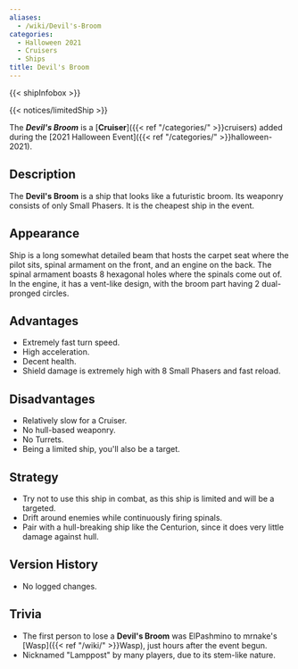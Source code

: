 ```yaml
---
aliases:
  - /wiki/Devil's-Broom
categories:
  - Halloween 2021
  - Cruisers
  - Ships
title: Devil's Broom
---
```


{{< shipInfobox >}}

{{< notices/limitedShip >}}

The **_Devil's Broom_** is a [**Cruiser**]({{< ref "/categories/" >}}cruisers) added during the [2021 Halloween Event]({{< ref "/categories/" >}}halloween-2021).

## Description

The **Devil's Broom** is a ship that looks like a futuristic broom. Its weaponry consists of only Small Phasers. It is the cheapest ship in the event.

## Appearance

Ship is a long somewhat detailed beam that hosts the carpet seat where the pilot sits, spinal armament on the front, and an engine on the back. The spinal armament boasts 8 hexagonal holes where the spinals come out of. In the engine, it has a vent-like design, with the broom part having 2 dual-pronged circles.

## Advantages

- Extremely fast turn speed.
- High acceleration.
- Decent health.
- Shield damage is extremely high with 8 Small Phasers and fast reload.

## Disadvantages

- Relatively slow for a Cruiser.
- No hull-based weaponry.
- No Turrets.
- Being a limited ship, you'll also be a target.

## Strategy

- Try not to use this ship in combat, as this ship is limited and will be a targeted.
- Drift around enemies while continuously firing spinals.
- Pair with a hull-breaking ship like the Centurion, since it does very little damage against hull.

## Version History

- No logged changes.

## Trivia

- The first person to lose a **Devil's Broom** was ElPashmino to mrnake's [Wasp]({{< ref "/wiki/" >}}Wasp), just hours after the event begun.
- Nicknamed "Lamppost" by many players, due to its stem-like nature.
